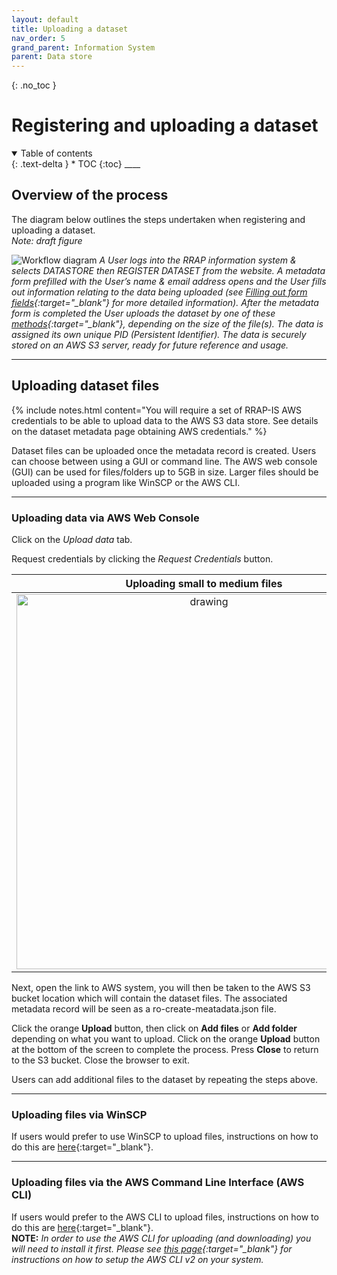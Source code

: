 ```yaml
---
layout: default
title: Uploading a dataset
nav_order: 5
grand_parent: Information System
parent: Data store
---
```


{: .no_toc }

# Registering and uploading a dataset

<details  open markdown="block">
  <summary>
    Table of contents
  </summary>
{: .text-delta }
* TOC
{:toc}
____
</details>

## Overview of the process

The diagram below outlines the steps undertaken when registering and uploading a dataset.  
_Note: draft figure_

![Workflow diagram](../../assets/images/DRAFTv2_upload_data.png)
_A User logs into the RRAP information system & selects DATASTORE then REGISTER DATASET from the website. A metadata form prefilled with the User’s name & email address opens and the User fills out information relating to the data being uploaded (see [Filling out form fields](#filling-out-form-fields){:target="\_blank"} for more detailed information). After the metadata form is completed the User uploads the dataset by one of these [methods](#how-do-i-upload-dataset-files){:target="\_blank"}, depending on the size of the file(s). The data is assigned its own unique PID (Persistent Identifier). The data is securely stored on an AWS S3 server, ready for future reference and usage._
<br>

___
## Uploading dataset files

{% include notes.html content="You will require a set of RRAP-IS AWS credentials to be able to upload data to the AWS S3 data store.  See details on the dataset metadata page obtaining AWS credentials." %}

Dataset files can be uploaded once the metadata record is created. Users can choose between using a GUI or command line. The AWS web console (GUI) can be used for files/folders up to 5GB in size. Larger files should be uploaded using a program like WinSCP or the AWS CLI.  
___
### Uploading data via AWS Web Console
Click on the *Upload data* tab.


Request credentials by clicking the *Request Credentials* button. 


|                                 Uploading small to medium files                          |
| :---------------------------------------------------------------------------------:      |
| <img src="../../assets/images/data_store/uploadSmallMediumFilesStep1.png" alt="drawing" width="600"/> |




Next, open the link to AWS system, you will then be taken to the AWS S3 bucket location which will contain the dataset files. The associated metadata record will be seen as a ro-create-meatadata.json file.  
  
Click the orange **Upload** button, then click on **Add files** or **Add folder** depending on what you want to upload. 
Click on the orange **Upload** button at the bottom of the screen to complete the process. Press **Close** to return to the S3 bucket. Close the browser to exit.

Users can add additional files to the dataset by repeating the steps above.

___

### Uploading files via WinSCP
If users would prefer to use WinSCP to upload files, instructions on how to do this are [here](./WinSCP-data-access.html){:target="\_blank"}.

___
### Uploading files via the AWS Command Line Interface (AWS CLI)
If users would prefer to the AWS CLI to upload files, instructions on how to do this are [here](./AWSCLI-data-access.html){:target="\_blank"}.  
**NOTE:** *In order to use the AWS CLI for uploading (and downloading) you will need to install it first. Please see [this page](./setting-up-the-aws-cli.html){:target="\_blank"} for instructions on how to setup the AWS CLI v2 on your system.*

